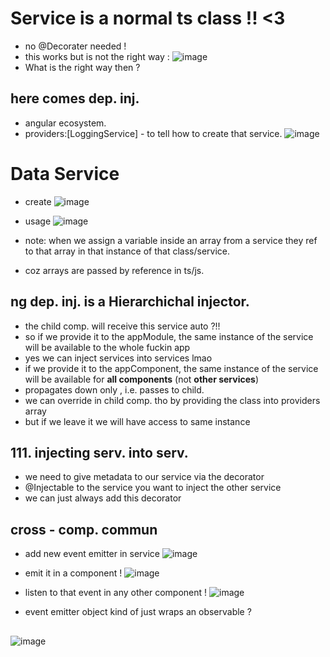 # Service is a normal ts class !! <3
- no @Decorater needed !
- this works but is not the right way :
![image](https://user-images.githubusercontent.com/60461699/202990866-e5bb94cb-e3bb-4e94-a87f-7a240643219a.png)
- What is the right way then ?
## here comes dep. inj.
- angular ecosystem. 
- providers:[LoggingService] - to tell how to create that service.
![image](https://user-images.githubusercontent.com/60461699/202991435-5847f040-49ab-4bc2-9ed5-818496915fb3.png)
# Data Service
- create
![image](https://user-images.githubusercontent.com/60461699/202992836-142e8e79-7fad-46da-a9ec-d4293141ec83.png)

- usage
![image](https://user-images.githubusercontent.com/60461699/202992470-2e70af4e-7052-4504-9a73-9b7477408bda.png)

- note: when we assign a variable inside an array from a service they ref to that array in that instance of that class/service.
- coz arrays are passed by reference in ts/js.

## ng dep. inj. is a Hierarchichal injector.
- the child comp. will receive this service auto ?!!
- so if we provide it to the appModule, the same instance of the service will be available to the whole fuckin app
- yes we can inject services into services lmao
- if we provide it to the appComponent, the same instance of the service will be available for **all components** (not **other services**)
- propagates down only , i.e. passes to child.
- we can override in child comp. tho by providing the class into providers array
- but if we leave it we will have access to same instance

## 111. injecting serv. into serv.
- we need to give metadata to our service via the decorator
- @Injectable to the service you want to inject the other service
- we can just always add this decorator

## cross - comp. commun
- add new event emitter in service
![image](https://user-images.githubusercontent.com/60461699/202995473-b9a369ce-3a57-4c8e-bc6a-c0284f1b220c.png)

- emit it in a component !
![image](https://user-images.githubusercontent.com/60461699/202995729-65c53678-8e13-4d79-b180-533f431b1786.png)


- listen to that event in any other component !
![image](https://user-images.githubusercontent.com/60461699/202995990-e603b881-f3e9-45db-b3ab-6ce63ebb522b.png)


- event emitter object kind of just wraps an observable ?
##
![image](https://user-images.githubusercontent.com/60461699/202996270-d06ed41d-9674-43ce-9410-e82746d67e78.png)



